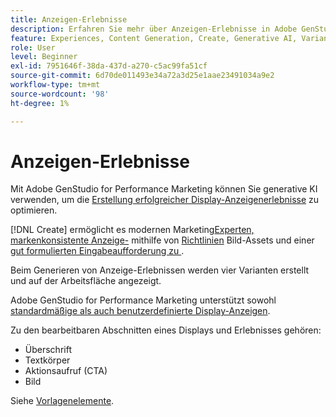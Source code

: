 ```yaml
---
title: Anzeigen-Erlebnisse
description: Erfahren Sie mehr über Anzeigen-Erlebnisse in Adobe GenStudio for Performance Marketing.
feature: Experiences, Content Generation, Create, Generative AI, Variant Generation
role: User
level: Beginner
exl-id: 7951646f-38da-437d-a270-c5ac99fa51cf
source-git-commit: 6d70de011493e34a72a3d25e1aae23491034a9e2
workflow-type: tm+mt
source-wordcount: '98'
ht-degree: 1%

---
```


# Anzeigen-Erlebnisse

Mit Adobe GenStudio for Performance Marketing können Sie generative KI verwenden, um die [Erstellung erfolgreicher Display-Anzeigenerlebnisse](/help/user-guide/create/create-display-ad.md) zu optimieren.

[!DNL Create] ermöglicht es modernen Marketing[Experten, markenkonsistente Anzeige-](/help/user-guide/create/create-display-ad.md) mithilfe von [Richtlinien](/help/user-guide/guidelines/overview.md) Bild-Assets und einer [gut formulierten Eingabeaufforderung zu ](/help/user-guide/effective-prompts.md).

Beim Generieren von Anzeige-Erlebnissen werden vier Varianten erstellt und auf der Arbeitsfläche angezeigt.

Adobe GenStudio for Performance Marketing unterstützt sowohl [standardmäßige als auch benutzerdefinierte Display-Anzeigen](/help/user-guide/content/best-practices-for-templates.md#follow-channel-specific-template-guidelines).

Zu den bearbeitbaren Abschnitten eines Displays und Erlebnisses gehören:

* Überschrift
* Textkörper
* Aktionsaufruf (CTA)
* Bild

Siehe [Vorlagenelemente](/help/user-guide/content/use-templates.md#template-elements).

<!-- ## Character counts

After you generate a set of display ad variants, you can see the character count displayed for each section. Hover over or click into a generated section, such as the subject line or the body, and see the section name and character count for that section.

![Character count](/help/assets/character-count.png){width="500" zoomable="yes"} -->
